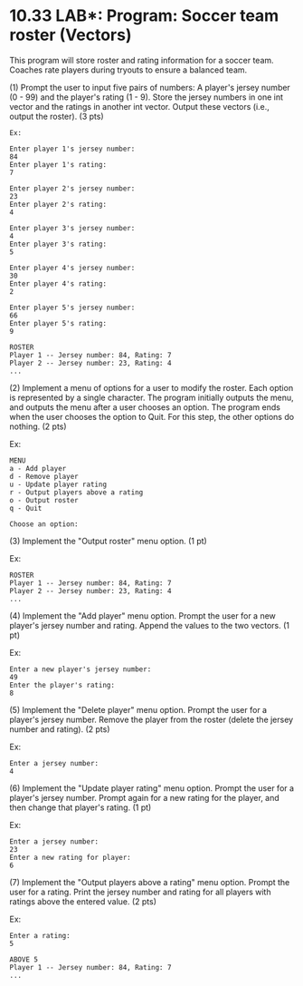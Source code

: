 # 10.33 LAB*: Program: Soccer team roster (Vectors)
This program will store roster and rating information for a soccer team. Coaches rate players during tryouts to ensure a balanced team.

(1) Prompt the user to input five pairs of numbers: A player's jersey number (0 - 99) and the player's rating (1 - 9). Store the jersey numbers in one int vector and the ratings in another int vector. Output these vectors (i.e., output the roster). (3 pts)

```
Ex:

Enter player 1's jersey number:
84
Enter player 1's rating:
7

Enter player 2's jersey number:
23
Enter player 2's rating:
4

Enter player 3's jersey number:
4
Enter player 3's rating:
5

Enter player 4's jersey number:
30
Enter player 4's rating:
2

Enter player 5's jersey number:
66
Enter player 5's rating:
9

ROSTER
Player 1 -- Jersey number: 84, Rating: 7
Player 2 -- Jersey number: 23, Rating: 4
...
```
(2) Implement a menu of options for a user to modify the roster. Each option is represented by a single character. The program initially outputs the menu, and outputs the menu after a user chooses an option. The program ends when the user chooses the option to Quit. For this step, the other options do nothing. (2 pts)

Ex:

```
MENU
a - Add player
d - Remove player
u - Update player rating
r - Output players above a rating
o - Output roster
q - Quit

Choose an option:
```
(3) Implement the "Output roster" menu option. (1 pt)

Ex:

```
ROSTER
Player 1 -- Jersey number: 84, Rating: 7
Player 2 -- Jersey number: 23, Rating: 4
...
```
(4) Implement the "Add player" menu option. Prompt the user for a new player's jersey number and rating. Append the values to the two vectors. (1 pt)

Ex:

```
Enter a new player's jersey number:
49
Enter the player's rating:
8
```
(5) Implement the "Delete player" menu option. Prompt the user for a player's jersey number. Remove the player from the roster (delete the jersey number and rating). (2 pts)

Ex:

```
Enter a jersey number:
4
```
(6) Implement the "Update player rating" menu option. Prompt the user for a player's jersey number. Prompt again for a new rating for the player, and then change that player's rating. (1 pt)

Ex:

```
Enter a jersey number:
23
Enter a new rating for player:
6
```
(7) Implement the "Output players above a rating" menu option. Prompt the user for a rating. Print the jersey number and rating for all players with ratings above the entered value. (2 pts)

Ex:

```
Enter a rating:
5

ABOVE 5
Player 1 -- Jersey number: 84, Rating: 7
...
```